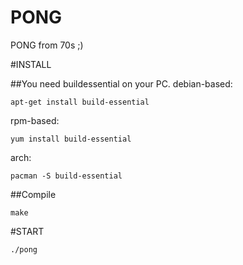 # PONG
PONG from 70s ;)

#INSTALL

##You need buildessential on your PC.
debian-based:
```
apt-get install build-essential
```
rpm-based:
```
yum install build-essential
```
arch:
```
pacman -S build-essential
```
##Compile
```
make
```

#START

```
./pong
```
